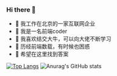 ### Hi there 👋

- 🔭 我工作在北京的一家互联网企业
- 🌱 我是一名前端coder
- 👯 我喜欢结交大牛，可以向大佬不断学习
- 🤔 历经前端数载，有时候也困惑
- 💬 希望在这里找到答案

[![Top Langs](https://github-readme-stats.vercel.app/api/top-langs/?username=markexin&hide=javascript,html)](https://github.com/anuraghazra/github-readme-stats)
![Anurag's GitHub stats](https://github-readme-stats.vercel.app/api?username=markexin&count_private=true)

<!--
**markexin/markexin** is a ✨ _special_ ✨ repository because its `README.md` (this file) appears on your GitHub profile.

Here are some ideas to get you started:

- 🔭 I’m currently working on ...
- 🌱 I’m currently learning ...
- 👯 I’m looking to collaborate on ...
- 🤔 I’m looking for help with ...
- 💬 Ask me about ...
- 📫 How to reach me: ...
- 😄 Pronouns: ...
- ⚡ Fun fact: ...
-->
